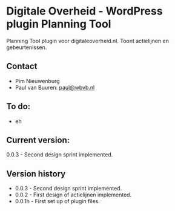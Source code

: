 # Digitale Overheid - WordPress plugin Planning Tool
Planning Tool plugin voor digitaleoverheid.nl. Toont actielijnen en gebeurtenissen.

## Contact
* Pim Nieuwenburg
* Paul van Buuren: paul@wbvb.nl

## To do:
* eh

## Current version:
0.0.3 - Second design sprint implemented.

## Version history
* 0.0.3 - Second design sprint implemented.
* 0.0.2 - First design of actielijnen implemented.
* 0.0.1h - First set up of plugin files.
